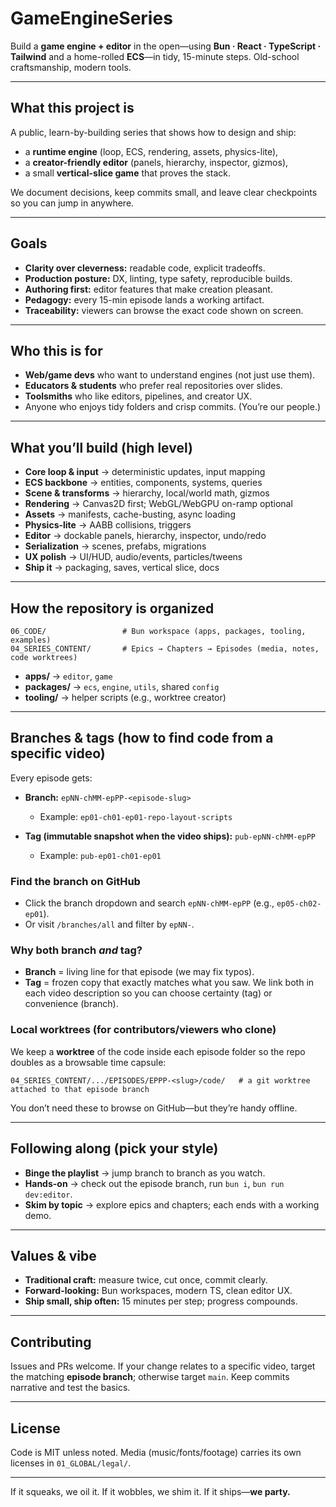 # GameEngineSeries

Build a **game engine + editor** in the open—using **Bun · React · TypeScript · Tailwind** and a home-rolled **ECS**—in tidy, 15-minute steps. Old-school craftsmanship, modern tools.

---

## What this project is

A public, learn-by-building series that shows how to design and ship:

- a **runtime engine** (loop, ECS, rendering, assets, physics-lite),
- a **creator-friendly editor** (panels, hierarchy, inspector, gizmos),
- a small **vertical-slice game** that proves the stack.

We document decisions, keep commits small, and leave clear checkpoints so you can jump in anywhere.

---

## Goals

- **Clarity over cleverness:** readable code, explicit tradeoffs.
- **Production posture:** DX, linting, type safety, reproducible builds.
- **Authoring first:** editor features that make creation pleasant.
- **Pedagogy:** every 15-min episode lands a working artifact.
- **Traceability:** viewers can browse the exact code shown on screen.

---

## Who this is for

- **Web/game devs** who want to understand engines (not just use them).
- **Educators & students** who prefer real repositories over slides.
- **Toolsmiths** who like editors, pipelines, and creator UX.
- Anyone who enjoys tidy folders and crisp commits. (You’re our people.)

---

## What you’ll build (high level)

- **Core loop & input** → deterministic updates, input mapping
- **ECS backbone** → entities, components, systems, queries
- **Scene & transforms** → hierarchy, local/world math, gizmos
- **Rendering** → Canvas2D first; WebGL/WebGPU on-ramp optional
- **Assets** → manifests, cache-busting, async loading
- **Physics-lite** → AABB collisions, triggers
- **Editor** → dockable panels, hierarchy, inspector, undo/redo
- **Serialization** → scenes, prefabs, migrations
- **UX polish** → UI/HUD, audio/events, particles/tweens
- **Ship it** → packaging, saves, vertical slice, docs

---

## How the repository is organized

```
06_CODE/                 # Bun workspace (apps, packages, tooling, examples)
04_SERIES_CONTENT/       # Epics → Chapters → Episodes (media, notes, code worktrees)
```

- **apps/** → `editor`, `game`
- **packages/** → `ecs`, `engine`, `utils`, shared `config`
- **tooling/** → helper scripts (e.g., worktree creator)

---

## Branches & tags (how to find code from a specific video)

Every episode gets:

- **Branch:** `epNN-chMM-epPP-<episode-slug>`

  - Example: `ep01-ch01-ep01-repo-layout-scripts`

- **Tag (immutable snapshot when the video ships):** `pub-epNN-chMM-epPP`

  - Example: `pub-ep01-ch01-ep01`

### Find the branch on GitHub

- Click the branch dropdown and search `epNN-chMM-epPP` (e.g., `ep05-ch02-ep01`).
- Or visit `/branches/all` and filter by `epNN-`.

### Why both branch _and_ tag?

- **Branch** = living line for that episode (we may fix typos).
- **Tag** = frozen copy that exactly matches what you saw.
  We link both in each video description so you can choose certainty (tag) or convenience (branch).

### Local worktrees (for contributors/viewers who clone)

We keep a **worktree** of the code inside each episode folder so the repo doubles as a browsable time capsule:

```
04_SERIES_CONTENT/.../EPISODES/EPPP-<slug>/code/   # a git worktree attached to that episode branch
```

You don’t need these to browse on GitHub—but they’re handy offline.

---

## Following along (pick your style)

- **Binge the playlist** → jump branch to branch as you watch.
- **Hands-on** → check out the episode branch, run `bun i`, `bun run dev:editor`.
- **Skim by topic** → explore epics and chapters; each ends with a working demo.

---

## Values & vibe

- **Traditional craft:** measure twice, cut once, commit clearly.
- **Forward-looking:** Bun workspaces, modern TS, clean editor UX.
- **Ship small, ship often:** 15 minutes per step; progress compounds.

---

## Contributing

Issues and PRs welcome. If your change relates to a specific video, target the matching **episode branch**; otherwise target `main`. Keep commits narrative and test the basics.

---

## License

Code is MIT unless noted. Media (music/fonts/footage) carries its own licenses in `01_GLOBAL/legal/`.

---

If it squeaks, we oil it. If it wobbles, we shim it. If it ships—**we party.**
